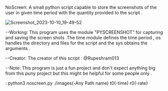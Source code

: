 NoScreen:
A small python script capable to store the screenshots of the user in given time period with the quantity provided to the script .

![Screenshot_2023-10-10_19-49-52](https://github.com/rupeshram013/noscreen/assets/94728392/1b417931-acde-41a4-884e-a346f7f39f1a)


--Working:
  This program uses the module "PYSCREENSHOT" for capturing and saving the screen shots .The time module defines the time period , os handles the directory and files for the script and the sys obtains the arguments .

--Creator:
  The creator of this script : @Rupeshram013

--Note:
  This program is just a fun project and don't expect anything big from this puny project but this might be helpful for some people only .

<Syntax> : python3 noscreen.py ./images(-Any Path name) t0(-time) r0(-rate)
